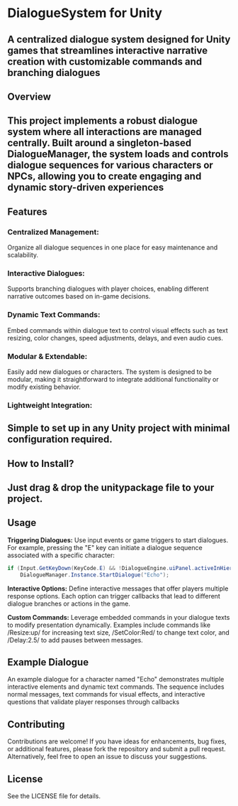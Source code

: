 # DialogueSystem for Unity
A centralized dialogue system designed for Unity games that streamlines interactive narrative creation with customizable commands and branching dialogues
-----------------------
## Overview
This project implements a robust dialogue system where all interactions are managed centrally. Built around a singleton-based DialogueManager, the system loads and controls dialogue sequences for various characters or NPCs, allowing you to create engaging and dynamic story-driven experiences
-----------------------
## Features
### Centralized Management:
Organize all dialogue sequences in one place for easy maintenance and scalability.

### Interactive Dialogues:
Supports branching dialogues with player choices, enabling different narrative outcomes based on in-game decisions.

### Dynamic Text Commands:
Embed commands within dialogue text to control visual effects such as text resizing, color changes, speed adjustments, delays, and even audio cues.

### Modular & Extendable:
Easily add new dialogues or characters. The system is designed to be modular, making it straightforward to integrate additional functionality or modify existing behavior.

### Lightweight Integration:
Simple to set up in any Unity project with minimal configuration required.
-----------------------
## How to Install?
Just drag & drop the unitypackage file to your project.
-----------------------
## Usage
**Triggering Dialogues:**
Use input events or game triggers to start dialogues. For example, pressing the "E" key can initiate a dialogue sequence associated with a specific character:
```csharp
if (Input.GetKeyDown(KeyCode.E) && !DialogueEngine.uiPanel.activeInHierarchy)
    DialogueManager.Instance.StartDialogue("Echo");
````
**Interactive Options:**
Define interactive messages that offer players multiple response options. Each option can trigger callbacks that lead to different dialogue branches or actions in the game.

**Custom Commands:**
Leverage embedded commands in your dialogue texts to modify presentation dynamically. Examples include commands like /Resize:up/ for increasing text size, /SetColor:Red/ to change text color, and /Delay:2.5/ to add pauses between messages.

## Example Dialogue
An example dialogue for a character named "Echo" demonstrates multiple interactive elements and dynamic text commands. The sequence includes normal messages, text commands for visual effects, and interactive questions that validate player responses through callbacks

## Contributing
Contributions are welcome! If you have ideas for enhancements, bug fixes, or additional features, please fork the repository and submit a pull request. Alternatively, feel free to open an issue to discuss your suggestions.

## License
See the LICENSE file for details.
